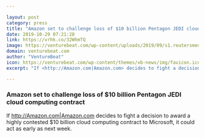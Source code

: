 ```yaml
---

layout: post
category: press
title: "Amazon set to challenge loss of $10 billion Pentagon JEDI cloud computing contract"
date: 2019-10-29 07:21:28
link: https://vrhk.co/32WhmTQ
image: https://venturebeat.com/wp-content/uploads/2019/09/s1.reutersmedia.net_.jpg?w=1200&strip=all
domain: venturebeat.com
author: "VentureBeat"
icon: https://venturebeat.com/wp-content/themes/vb-news/img/favicon.ico
excerpt: "If <http://Amazon.com|Amazon.com> decides to fight a decision to award a highly contested $10 billion cloud computing contract to Microsoft, it could act as early as next week."

---
```


### Amazon set to challenge loss of $10 billion Pentagon JEDI cloud computing contract

If <http://Amazon.com|Amazon.com> decides to fight a decision to award a highly contested $10 billion cloud computing contract to Microsoft, it could act as early as next week.